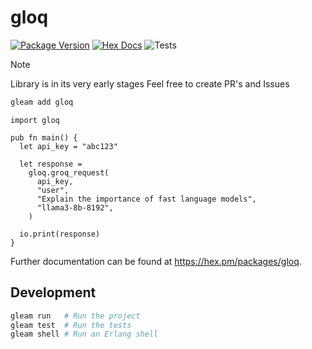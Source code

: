 # gloq

[![Package Version](https://img.shields.io/hexpm/v/gloq)](https://hex.pm/packages/gloq)
[![Hex Docs](https://img.shields.io/badge/hex-docs-ffaff3)](https://hexdocs.pm/gloq/)
![Tests](https://github.com/github/docs/actions/workflows/test.yml/badge.svg)

> [!Note]
> Library is in its very early stages
> Feel free to create PR's and Issues

```sh
gleam add gloq
```
```gleam
import gloq

pub fn main() {
  let api_key = "abc123"

  let response =
    gloq.groq_request(
      api_key,
      "user",
      "Explain the importance of fast language models",
      "llama3-8b-8192",
    )
    
  io.print(response)
}
```

Further documentation can be found at <https://hex.pm/packages/gloq>.

## Development

```sh
gleam run   # Run the project
gleam test  # Run the tests
gleam shell # Run an Erlang shell
```
